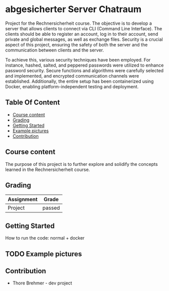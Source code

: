 # abgesicherter Server Chatraum

Project for the Rechnersicherheit course. The objective is to develop a server that allows clients to connect via CLI (Command Line Interface). The clients should be able to register an account, log in to their account, send private and global messages, as well as exchange files. Security is a crucial aspect of this project, ensuring the safety of both the server and the communication between clients and the server.

To achieve this, various security techniques have been employed. For instance, hashed, salted, and peppered passwords were utilized to enhance password security. Secure functions and algorithms were carefully selected and implemented, and encrypted communication channels were established. Additionally, the entire setup has been containerized using Docker, enabling platform-independent testing and deployment.



## Table Of Content

- [Course content](#course-content)
- [Grading](#grading)
- [Getting Started](#getting-started)
- [Example pictures](#example-pictures)
- [Contribution](#contribution)


## Course content

The purpose of this project is to further explore and solidify the concepts learned in the Rechnersicherheit course.


## Grading

| Assignment  | Grade |
| ------------- | ------------- |
| Project  | passed  |


## Getting Started 
How to run the code:
normal + docker

## TODO Example pictures

## Contribution

* Thore Brehmer - dev project